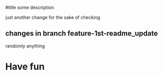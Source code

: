#title
some description

just another change for the sake of checking

## changes in branch feature-1st-readme_update
randomly anything


# Have fun